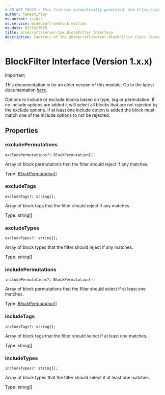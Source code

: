 ```yaml
---
# DO NOT TOUCH — This file was automatically generated. See https://github.com/mojang/minecraftapidocsgenerator to modify descriptions, examples, etc.
author: jakeshirley
ms.author: jashir
ms.service: minecraft-bedrock-edition
ms.date: 02/10/2025
title: minecraft/server-1xx.BlockFilter Interface
description: Contents of the @minecraft/server.BlockFilter class (Version 1.x.x).
---
```

# BlockFilter Interface (Version 1.x.x)

> [!IMPORTANT]
> This documentation is for an older version of this module. Go to the latest documentation [*here*](../../../scriptapi/minecraft/server/BlockFilter.md).

Options to include or exclude blocks based on type, tag or permutation. If no include options are added it will select all blocks that are not rejected by the exclude options. If at least one include option is added the block must match one of the include options to not be rejected.

## Properties

### **excludePermutations**
`excludePermutations?: BlockPermutation[];`

Array of block permutations that the filter should reject if any matches.

Type: [*BlockPermutation*](BlockPermutation.md)[]

### **excludeTags**
`excludeTags?: string[];`

Array of block tags that the filter should reject if any matches.

Type: *string*[]

### **excludeTypes**
`excludeTypes?: string[];`

Array of block types that the filter should reject if any matches.

Type: *string*[]

### **includePermutations**
`includePermutations?: BlockPermutation[];`

Array of block permutations that the filter should select if at least one matches.

Type: [*BlockPermutation*](BlockPermutation.md)[]

### **includeTags**
`includeTags?: string[];`

Array of block tags that the filter should select if at least one matches.

Type: *string*[]

### **includeTypes**
`includeTypes?: string[];`

Array of block types that the filter should select if at least one matches.

Type: *string*[]
